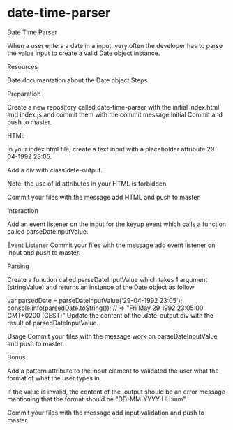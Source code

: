 # date-time-parser

Date Time Parser

When a user enters a date in a input, very often the developer has to parse the value input to create a valid Date object instance.

Resources

Date documentation about the Date object
Steps

Preparation

Create a new repository called date-time-parser with the initial index.html and index.js and commit them with the commit message Initial Commit and push to master.

HTML

In your index.html file, create a text input with a placeholder attribute 29-04-1992 23:05.

Add a div with class date-output.

Note: the use of id attributes in your HTML is forbidden.

Commit your files with the message add HTML and push to master.

Interaction

Add an event listener on the input for the keyup event which calls a function called parseDateInputValue.

Event Listener
Commit your files with the message add event listener on input and push to master.

Parsing

Create a function called parseDateInputValue which takes 1 argument (stringValue) and returns an instance of the Date object as follow

var parsedDate = parseDateInputValue('29-04-1992 23:05');
console.info(parsedDate.toString()); // => "Fri May 29 1992 23:05:00 GMT+0200 (CEST)"
Update the content of the .date-output div with the result of parsedDateInputValue.

Usage
Commit your files with the message work on parseDateInputValue and push to master.

Bonus

Add a pattern attribute to the input element to validated the user what the format of what the user types in.

If the value is invalid, the content of the .output should be an error message mentioning that the format should be "DD-MM-YYYY HH:mm".

Commit your files with the message add input validation and push to master.